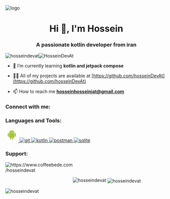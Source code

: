![logo](https://github.com/hosseinDevAt/Hossein-Dev/blob/main/1.jpg)
<h1 align="center">Hi 👋, I'm Hossein</h1>
<h3 align="center">A passionate kotlin developer from iran</h3>

<img align="right" alt = "HosseinDevAt" width = "400" src = "https://media1.tenor.com/m/YUzRkMOL-3EAAAAd/programming-computer-frog.gif">

<p align="left"> <img src="https://komarev.com/ghpvc/?username=hosseindevat&label=Profile%20views&color=0e75b6&style=flat" alt="hosseindevat" /> </p>

- 🌱 I’m currently learning **kotlin and jetpack compose**

- 👨‍💻 All of my projects are available at [https://github.com/hosseinDevAt](https://github.com/hosseinDevAt)

- 📫 How to reach me **hosseinhosseiniat@gmail.com**

<h3 align="left">Connect with me:</h3>
<p align="left">
</p>

<h3 align="left">Languages and Tools:</h3>
<p align="left"> <a href="https://developer.android.com" target="_blank" rel="noreferrer"> <img src="https://raw.githubusercontent.com/devicons/devicon/master/icons/android/android-original-wordmark.svg" alt="android" width="40" height="40"/> </a> <a href="https://git-scm.com/" target="_blank" rel="noreferrer"> <img src="https://www.vectorlogo.zone/logos/git-scm/git-scm-icon.svg" alt="git" width="40" height="40"/> </a> <a href="https://kotlinlang.org" target="_blank" rel="noreferrer"> <img src="https://www.vectorlogo.zone/logos/kotlinlang/kotlinlang-icon.svg" alt="kotlin" width="40" height="40"/> </a> <a href="https://postman.com" target="_blank" rel="noreferrer"> <img src="https://www.vectorlogo.zone/logos/getpostman/getpostman-icon.svg" alt="postman" width="40" height="40"/> </a> <a href="https://www.sqlite.org/" target="_blank" rel="noreferrer"> <img src="https://www.vectorlogo.zone/logos/sqlite/sqlite-icon.svg" alt="sqlite" width="40" height="40"/> </a> </p>

<h3 align="left">Support:</h3>
<p><a href="https://www.coffeebede.com/hosseindevat"> <img align="left" src="https://cdn.buymeacoffee.com/buttons/v2/default-yellow.png" height="50" width="210" alt="https://www.coffeebede.com/hosseindevat" /></a></p><br><br>

<p><img align="left" src="https://github-readme-stats.vercel.app/api/top-langs?username=hosseindevat&show_icons=true&locale=en&layout=compact" alt="hosseindevat" /></p>

<p>&nbsp;<img align="center" src="https://github-readme-stats.vercel.app/api?username=hosseindevat&show_icons=true&locale=en" alt="hosseindevat" /></p>

<p><img align="center" src="https://github-readme-streak-stats.herokuapp.com/?user=hosseindevat&" alt="hosseindevat" /></p>

